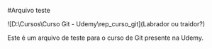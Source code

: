 #Arquivo teste

![D:\Cursos\Curso Git - Udemy\rep_curso_git](Labrador ou traidor?)

Este é um arquivo de teste para o curso de Git presente na Udemy.